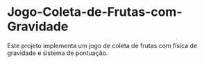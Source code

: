 # Jogo-Coleta-de-Frutas-com-Gravidade
Este projeto implementa um jogo de coleta de frutas com física de gravidade e sistema de pontuação.
